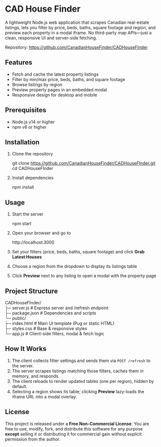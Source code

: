 # CAD House Finder

A lightweight Node.js web application that scrapes Canadian real-estate listings, lets you filter by price, beds, baths, square footage and region, and preview each property in a modal iframe. No third-party map APIs—just a clean, responsive UI and server-side fetching.

Repository: https://github.com/CanadianHouseFinder/CADHouseFInder

## Features

- Fetch and cache the latest property listings  
- Filter by min/max price, beds, baths, and square footage  
- Browse listings by region  
- Preview property pages in an embedded modal  
- Responsive design for desktop and mobile  

## Prerequisites

- Node.js v14 or higher  
- npm v6 or higher  

## Installation

1. Clone the repository
  
   git clone https://github.com/CanadianHouseFinder/CADHouseFInder.git
   cd CADHouseFInder
   

3. Install dependencies
   
   npm install
   


## Usage

1. Start the server  
   
   npm start
   

2. Open your browser and go to  
   
   http://localhost:3000
   
3. Set your filters (price, beds, baths, square footage) and click **Grab Latest Houses**  
4. Choose a region from the dropdown to display its listings table  
5. Click **Preview** next to any listing to open a modal with the property page

## Project Structure

CADHouseFInder/  
├─ server.js           # Express server and /refresh endpoint  
├─ package.json        # Dependencies and scripts  
└─ public/  
   ├─ index.html       # Main UI template (Pug or static HTML)  
   ├─ styles.css       # Base & responsive styles  
   └─ app.js           # Client-side filters, modal & fetch logic  

## How It Works

1. The client collects filter settings and sends them via `POST /refresh` to the server.  
2. The server scrapes listings matching those filters, caches them in memory, and responds.  
3. The client reloads to render updated tables (one per region), hidden by default.  
4. Selecting a region shows its table; clicking **Preview** lazy-loads the iframe URL into a modal overlay.


## License

This project is released under a **Free Non-Commercial License**. You are free to use, modify, fork, and distribute this software for any purpose **except** selling it or distributing it for commercial gain without explicit permission from the author.

